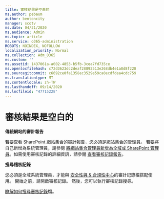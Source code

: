 ```yaml
---
title: 審核結果是空白的
ms.author: pebaum
author: bentoncity
manager: scotv
ms.date: 04/21/2020
ms.audience: Admin
ms.topic: article
ms.service: o365-administration
ROBOTS: NOINDEX, NOFOLLOW
localization_priority: Normal
ms.collection: Adm_O365
ms.custom: ''
ms.assetid: 1437061a-a602-4853-b5fb-3cea7fd735ce
ms.openlocfilehash: c72d3623dc2deaf28892513e268db4e1a8d8f228
ms.sourcegitcommit: c6692ce0fa1358ec3529e59ca0ecdfdea4cdc759
ms.translationtype: MT
ms.contentlocale: zh-TW
ms.lasthandoff: 09/14/2020
ms.locfileid: "47715228"
---
```

# <a name="auditing-results-are-blank"></a>審核結果是空白的

 **傳統網站的審計報告**
  
若要查看 SharePoint 網站集合的審計報告，您必須是網站集合的管理員。 若要將自己新增為系統管理員，請參閱 [將網站集合管理員新增為全域或 SharePoint 管理員](https://go.microsoft.com/fwlink/?linkid=869390)。如需使用審核記錄的詳細資訊，請參閱 [查看審核記錄報告](https://go.microsoft.com/fwlink/?linkid=395237)。 
  
 **搜尋稽核記錄**
  
您必須是全域系統管理員，才能與 [安全性與 &amp; 合規性中心](https://protection.office.com)的審計記錄檔搭配使用。 開始之前，請開啟審核記錄。 然後，您可以執行審核記錄搜尋。 
  
[瞭解如何搜尋審核記錄](https://go.microsoft.com/fwlink/?linkid=708432)檔。
  

